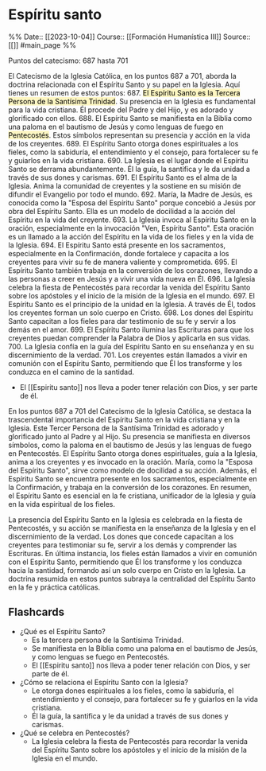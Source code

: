 # Espíritu santo

%%
Date:: [[2023-10-04]]
Course:: [[Formación Humanística III]]
Source:: [[]] #main_page 
%%

Puntos del catecismo: 687 hasta 701

El Catecismo de la Iglesia Católica, en los puntos 687 a 701, aborda la doctrina relacionada con el Espíritu Santo y su papel en la Iglesia. Aquí tienes un resumen de estos puntos:
687. <mark style="background: #FFF3A3A6;">El Espíritu Santo es la Tercera Persona de la Santísima Trinidad</mark>. Su presencia en la Iglesia es fundamental para la vida cristiana. Él procede del Padre y del Hijo, y es adorado y glorificado con ellos.
688. El Espíritu Santo se manifiesta en la Biblia como una paloma en el bautismo de Jesús y como lenguas de fuego en <mark style="background: #FFF3A3A6;">Pentecostés</mark>. Estos símbolos representan su presencia y acción en la vida de los creyentes.
689. El Espíritu Santo otorga dones espirituales a los fieles, como la sabiduría, el entendimiento y el consejo, para fortalecer su fe y guiarlos en la vida cristiana.
690. La Iglesia es el lugar donde el Espíritu Santo se derrama abundantemente. Él la guía, la santifica y le da unidad a través de sus dones y carismas.
691. El Espíritu Santo es el alma de la Iglesia. Anima la comunidad de creyentes y la sostiene en su misión de difundir el Evangelio por todo el mundo.
692. María, la Madre de Jesús, es conocida como la "Esposa del Espíritu Santo" porque concebió a Jesús por obra del Espíritu Santo. Ella es un modelo de docilidad a la acción del Espíritu en la vida del creyente.
693. La Iglesia invoca al Espíritu Santo en la oración, especialmente en la invocación "Ven, Espíritu Santo". Esta oración es un llamado a la acción del Espíritu en la vida de los fieles y en la vida de la Iglesia.
694. El Espíritu Santo está presente en los sacramentos, especialmente en la Confirmación, donde fortalece y capacita a los creyentes para vivir su fe de manera valiente y comprometida.
695. El Espíritu Santo también trabaja en la conversión de los corazones, llevando a las personas a creer en Jesús y a vivir una vida nueva en Él.
696. La Iglesia celebra la fiesta de Pentecostés para recordar la venida del Espíritu Santo sobre los apóstoles y el inicio de la misión de la Iglesia en el mundo.
697. El Espíritu Santo es el principio de la unidad en la Iglesia. A través de Él, todos los creyentes forman un solo cuerpo en Cristo.
698. Los dones del Espíritu Santo capacitan a los fieles para dar testimonio de su fe y servir a los demás en el amor.
699. El Espíritu Santo ilumina las Escrituras para que los creyentes puedan comprender la Palabra de Dios y aplicarla en sus vidas.
700. La Iglesia confía en la guía del Espíritu Santo en su enseñanza y en su discernimiento de la verdad.
701. Los creyentes están llamados a vivir en comunión con el Espíritu Santo, permitiendo que Él los transforme y los conduzca en el camino de la santidad.

- El [[Espiritu santo]] nos lleva a poder tener relación con Dios, y ser parte de él.

En los puntos 687 a 701 del Catecismo de la Iglesia Católica, se destaca la trascendental importancia del Espíritu Santo en la vida cristiana y en la Iglesia. Este Tercer Persona de la Santísima Trinidad es adorado y glorificado junto al Padre y al Hijo. Su presencia se manifiesta en diversos símbolos, como la paloma en el bautismo de Jesús y las lenguas de fuego en Pentecostés. El Espíritu Santo otorga dones espirituales, guía a la Iglesia, anima a los creyentes y es invocado en la oración. María, como la "Esposa del Espíritu Santo", sirve como modelo de docilidad a su acción. Además, el Espíritu Santo se encuentra presente en los sacramentos, especialmente en la Confirmación, y trabaja en la conversión de los corazones. En resumen, el Espíritu Santo es esencial en la fe cristiana, unificador de la Iglesia y guía en la vida espiritual de los fieles.

La presencia del Espíritu Santo en la Iglesia es celebrada en la fiesta de Pentecostés, y su acción se manifiesta en la enseñanza de la Iglesia y en el discernimiento de la verdad. Los dones que concede capacitan a los creyentes para testimoniar su fe, servir a los demás y comprender las Escrituras. En última instancia, los fieles están llamados a vivir en comunión con el Espíritu Santo, permitiendo que Él los transforme y los conduzca hacia la santidad, formando así un solo cuerpo en Cristo en la Iglesia. La doctrina resumida en estos puntos subraya la centralidad del Espíritu Santo en la fe y práctica católicas.


## Flashcards
- ¿Qué es el Espíritu Santo?
	- Es la tercera persona de la Santísima Trinidad.
	- Se manifiesta en la Biblia como una paloma en el bautismo de Jesús, y como lenguas se fuego en Pentecostés.
	- El [[Espiritu santo]] nos lleva a poder tener relación con Dios, y ser parte de él.
- ¿Cómo se relaciona el Espíritu Santo con la Iglesia?
	- Le otorga dones espirituales a los fieles, como la sabiduría, el entendimiento y el consejo, para fortalecer su fe y guiarlos en la vida cristiana.
	- Él la guía, la santifica y le da unidad a través de sus dones y carismas.
- ¿Qué se celebra en Pentecostés?
	- La Iglesia celebra la fiesta de Pentecostés para recordar la venida del Espíritu Santo sobre los apóstoles y el inicio de la misión de la Iglesia en el mundo.